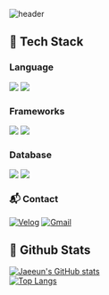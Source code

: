 
  ![header](https://capsule-render.vercel.app/api?type=waving&color=gradient&height=300&section=header&text=Welcome%20to-nl-%20jaeeun's%20github)

<!--Body-->

  ## 🧱 Tech Stack
  ### Language
<img src="https://img.shields.io/badge/JavaScript-F7DF1E?style=flat-square&logo=JavaScript&logoColor=white"/>  <img src="https://img.shields.io/badge/TypeScript-3178C6?style=flat-square&logo=TypeScript&logoColor=white"/>

  ### Frameworks
  
<img src="https://img.shields.io/badge/Node.js-5FA04E?style=flat-square&logo=Node.js&logoColor=white"/> <img src="https://img.shields.io/badge/Nest.js-E0234E?style=flat-square&logo=nestjs&logoColor=white"/>

  ### Database
  
<img src="https://img.shields.io/badge/MySQL-4479A1?style=flat-square&logo=MySQL&logoColor=white"/> <img src="https://img.shields.io/badge/Redis-FF4438?style=flat-square&logo=Redis&logoColor=white"/>

  ### 📬 Contact

[![Velog](https://img.shields.io/badge/tistory-000000?style=flat-square&logo=tistory&logoColor=white)]([jaeoun0238.tistory.com](https://jaeoun0238.tistory.com/))
[![Gmail](https://img.shields.io/badge/jaeoun0238@naver.com-03C75A?style=flat-square&logo=Naver&logoColor=white)](mailto:jaeoun0238@naver.com)

 ## 🤔 Github Stats
  [![Jaeeun's GitHub stats](https://github-readme-stats.vercel.app/api?username=jaeeun0238)](https://github.com/anuraghazra/github-readme-stats)
  <br/>
  [![Top Langs](https://github-readme-stats.vercel.app/api/top-langs/?username=jaeeun0238)](https://github.com/anuraghazra/github-readme-stats)
  







<!--
**jaeeun0238/jaeeun0238** is a ✨ _special_ ✨ repository because its `README.md` (this file) appears on your GitHub profile.

Here are some ideas to get you started:

- 🔭 I’m currently working on ...
- 🌱 I’m currently learning ...
- 👯 I’m looking to collaborate on ...
- 🤔 I’m looking for help with ...
- 💬 Ask me about ...
- 📫 How to reach me: ...
- 😄 Pronouns: ...
- ⚡ Fun fact: ...
-->
